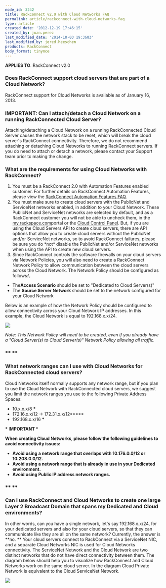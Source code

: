 ```yaml
---
node_id: 3242
title: RackConnect v2.0 with Cloud Networks FAQ
permalink: article/rackconnect-with-cloud-networks-faq
type: article
created_date: '2012-12-19 17:46:15'
created_by: juan.perez
last_modified_date: '2014-10-03 19:3603'
last_modified_by: jered.heeschen
products: RackConnect
body_format: tinymce
---
```


****APPLIES TO****: RackConnect v2.0

### **Does RackConnect support cloud servers that are part of a Cloud Network?**

RackConnect support for Cloud Networks is available as of January 16,
2013.

### IMPORTANT: Can I attach/detach a Cloud Network on a running RackConnected Cloud Server?

Attaching/detaching a Cloud Network on a running RackConnected Cloud
Server causes the network stack to be reset, which will break the cloud
server's RackConnect connectivity.  Therefore, we do not recommend
attaching or detaching Cloud Networks to running RackConnect servers. 
If you do need to attach or detach a network, please contact your
Support team prior to making the change.

### **What are the requirements for using Cloud Networks with RackConnect?**

1.  You must be a RackConnect 2.0 with Automation Features enabled
    customer.  For further details on RackConnect Automation Features,
    please view the [RackConnect Automation Features
    FAQ](http://www.rackspace.com/knowledge_center/article/rackconnect-automation-features-faq).
2.  You must make sure to create cloud servers with the PublicNet and
    ServiceNet networks enabled, in addition to your Cloud Network. 
    These PublicNet and ServiceNet networks are selected by default, and
    as a RackConnect customer you will not be able to uncheck them, in
    the [my.rackspace.com](https://my.rackspace.com)portal or the [Cloud
    Control Panel](https://mycloud.rackspace.com/).  But, if you are
    using the Cloud Servers API to create cloud servers, there are API
    options that allow you to create cloud servers without the PublicNet
    and/or ServiceNet networks, so to avoid RackConnect failures, please
    be sure you do \*not\* disable the PublicNet and/or ServiceNet
    networks when using the API to create new cloud servers.
3.  Since RackConnect controls the software firewalls on your cloud
    servers via Network Policies, you will also need to create a
    RackConnect Network Policy to allow communication between the cloud
    servers across the Cloud Network.  The Network Policy should be
    configured as follows:\
      

-   The**Access Scenario** should be set to "Dedicated to Cloud
    Server(s)"
-   The **Source Server Network** should be set to the network
    configured for your Cloud Network

Below is an example of how the Network Policy should be configured to
allow connectivity across your Cloud Network IP addresses.  In this
example, the Cloud Network is equal to 192.168.x.x/24.

![](http://www.rackspace.com/knowledge_center/sites/default/files/styles/half_width/public/field/image/CloudNetworks.NetworkPolicy.png)

*Note: This Network Policy will need to be created, even if you already
have a "Cloud Server(s) to Cloud Server(s)" Network Policy allowing all
traffic.*

### ** **

### **What network ranges can I use with Cloud Networks for RackConnected cloud servers?**

Cloud Networks itself normally supports any network range, but if you
plan to use the Cloud Network with RackConnected cloud servers, we
suggest you limit the network ranges you use to the following Private
Address Spaces:

-   10.x.x.x/8 **\***
-   172.16.x.x/12 -\> 172.31.x.x/12**\***
-   192.168.x.x/16 **\***

**\* IMPORTANT \***

**When creating Cloud Networks, please follow the following guidelines
to avoid connectivity issues:**

-   **Avoid using a network range that overlaps with 10.176.0.0/12 or
    10.208.0.0/12.**
-   ****Avoid using** a network range that is already in use in your
    Dedicated environment.**
-   ****Avoid using Public IP address network ranges.****

### ** **

### **Can I use RackConnect and Cloud Networks to create one large Layer 2 Broadcast Domain that spans my Dedicated and Cloud environments?**

In other words, can you have a single network, let's say 192.168.x.x/24,
for your dedicated servers and also for your cloud servers, so that they
can communicate like they are all on the same network?  Currently, the
answer is **no. ** Your cloud servers connect to RackConnect via a
ServiceNet NIC, and a separate Cloud Networks NIC is used for Cloud
Networks connectivity.  The ServiceNet Network and the Cloud Network are
two distinct networks that do not have direct connectivity between
them.  The diagram below should help you to visualize how RackConnect
and Cloud Networks work on the same cloud server.  In the diagram Cloud
Private Network is equivalent to the Cloud ServiceNet Network.

![](http://www.rackspace.com/knowledge_center/sites/default/files/styles/full_width/public/field/image/RCandCloudNetworks.TrafficFlow.png)

 

